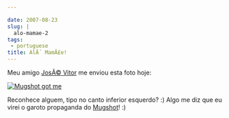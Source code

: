 ```yaml
---

date: 2007-08-23
slug: |
  alo-mamae-2
tags:
 - portuguese
title: AlÃ´ MamÃ£e!
---
```


Meu amigo [JosÃ© Vitor](http://josevitor.blog.br/) me enviou esta foto
hoje:

[![Mugshot got
me](http://farm2.static.flickr.com/1430/1208490129_89124c0f68.jpg)](http://www.flickr.com/photos/ogmaciel/1208490129/)

Reconhece alguem, tipo no canto inferior esquerdo? :) Algo me diz que eu
virei o garoto propaganda do [Mugshot](http://mugshot.org)! :)
